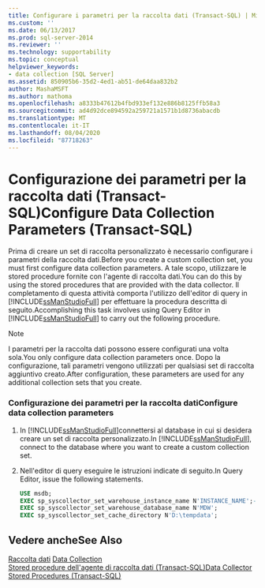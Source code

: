```yaml
---
title: Configurare i parametri per la raccolta dati (Transact-SQL) | Microsoft Docs
ms.custom: ''
ms.date: 06/13/2017
ms.prod: sql-server-2014
ms.reviewer: ''
ms.technology: supportability
ms.topic: conceptual
helpviewer_keywords:
- data collection [SQL Server]
ms.assetid: 850905b6-35d2-4ed1-ab51-de64daa832b2
author: MashaMSFT
ms.author: mathoma
ms.openlocfilehash: a8333b47612b4fbd933ef132e886b8125ffb58a3
ms.sourcegitcommit: ad4d92dce894592a259721a1571b1d8736abacdb
ms.translationtype: MT
ms.contentlocale: it-IT
ms.lasthandoff: 08/04/2020
ms.locfileid: "87718263"
---
```

# <a name="configure-data-collection-parameters-transact-sql"></a><span data-ttu-id="f186d-102">Configurazione dei parametri per la raccolta dati (Transact-SQL)</span><span class="sxs-lookup"><span data-stu-id="f186d-102">Configure Data Collection Parameters (Transact-SQL)</span></span>
  <span data-ttu-id="f186d-103">Prima di creare un set di raccolta personalizzato è necessario configurare i parametri della raccolta dati.</span><span class="sxs-lookup"><span data-stu-id="f186d-103">Before you create a custom collection set, you must first configure data collection parameters.</span></span> <span data-ttu-id="f186d-104">A tale scopo, utilizzare le stored procedure fornite con l'agente di raccolta dati.</span><span class="sxs-lookup"><span data-stu-id="f186d-104">You can do this by using the stored procedures that are provided with the data collector.</span></span> <span data-ttu-id="f186d-105">Il completamento di questa attività comporta l'utilizzo dell'editor di query in [!INCLUDE[ssManStudioFull](../../includes/ssmanstudiofull-md.md)] per effettuare la procedura descritta di seguito.</span><span class="sxs-lookup"><span data-stu-id="f186d-105">Accomplishing this task involves using Query Editor in [!INCLUDE[ssManStudioFull](../../includes/ssmanstudiofull-md.md)] to carry out the following procedure.</span></span>  
  
> [!NOTE]  
>  <span data-ttu-id="f186d-106">I parametri per la raccolta dati possono essere configurati una volta sola.</span><span class="sxs-lookup"><span data-stu-id="f186d-106">You only configure data collection parameters once.</span></span> <span data-ttu-id="f186d-107">Dopo la configurazione, tali parametri vengono utilizzati per qualsiasi set di raccolta aggiuntivo creato.</span><span class="sxs-lookup"><span data-stu-id="f186d-107">After configuration, these parameters are used for any additional collection sets that you create.</span></span>  
  
### <a name="configure-data-collection-parameters"></a><span data-ttu-id="f186d-108">Configurazione dei parametri per la raccolta dati</span><span class="sxs-lookup"><span data-stu-id="f186d-108">Configure data collection parameters</span></span>  
  
1.  <span data-ttu-id="f186d-109">In [!INCLUDE[ssManStudioFull](../../includes/ssmanstudiofull-md.md)]connettersi al database in cui si desidera creare un set di raccolta personalizzato.</span><span class="sxs-lookup"><span data-stu-id="f186d-109">In [!INCLUDE[ssManStudioFull](../../includes/ssmanstudiofull-md.md)], connect to the database where you want to create a custom collection set.</span></span>  
  
2.  <span data-ttu-id="f186d-110">Nell'editor di query eseguire le istruzioni indicate di seguito.</span><span class="sxs-lookup"><span data-stu-id="f186d-110">In Query Editor, issue the following statements.</span></span>  
  
    ```sql  
    USE msdb;  
    EXEC sp_syscollector_set_warehouse_instance_name N'INSTANCE_NAME';-- where instance name is the name of the SQL Server instance  
    EXEC sp_syscollector_set_warehouse_database_name N'MDW';  
    EXEC sp_syscollector_set_cache_directory N'D:\tempdata';  
    ```  
  
## <a name="see-also"></a><span data-ttu-id="f186d-111">Vedere anche</span><span class="sxs-lookup"><span data-stu-id="f186d-111">See Also</span></span>  
 <span data-ttu-id="f186d-112">[Raccolta dati](data-collection.md) </span><span class="sxs-lookup"><span data-stu-id="f186d-112">[Data Collection](data-collection.md) </span></span>  
 [<span data-ttu-id="f186d-113">Stored procedure dell'agente di raccolta dati &#40;Transact-SQL&#41;</span><span class="sxs-lookup"><span data-stu-id="f186d-113">Data Collector Stored Procedures &#40;Transact-SQL&#41;</span></span>](/sql/relational-databases/system-stored-procedures/data-collector-stored-procedures-transact-sql)  
  
  
